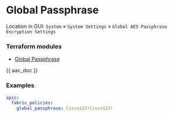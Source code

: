 # Global Passphrase

Location in GUI:
`System` » `System Settings` » `Global AES Passphrase Encryption Settings`

### Terraform modules

* [Global Passphrase](https://registry.terraform.io/modules/netascode/global-passphrase/aci/latest)

{{ aac_doc }}

### Examples

```yaml
apic:
  fabric_policies:
    global_passphrase: Cisco123!Cisco123!
```
